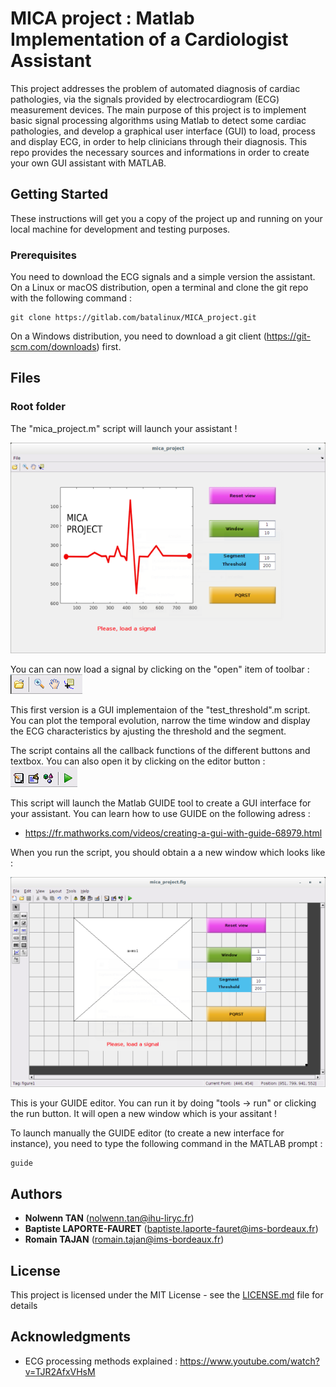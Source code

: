 # MICA project : Matlab Implementation of a Cardiologist Assistant

This project addresses the problem of automated diagnosis of cardiac pathologies, via the signals provided by electrocardiogram (ECG) measurement devices.
The main purpose of this project is to implement basic signal processing algorithms using Matlab
to detect some cardiac pathologies, and develop a graphical user interface (GUI) to load, process and
display ECG, in order to help clinicians through their diagnosis.
This repo provides the necessary sources and informations in order to create your own GUI assistant with MATLAB.

## Getting Started

These instructions will get you a copy of the project up and running on your local machine for development and testing purposes.

### Prerequisites

You need to download the ECG signals and a simple version the assistant. On a Linux or macOS distribution, open a terminal and clone the git repo with the following command : 

```
git clone https://gitlab.com/batalinux/MICA_project.git
```

On a Windows distribution, you need to download a git client (https://git-scm.com/downloads) first.

## Files

### Root folder

The "mica_project.m" script will launch your assistant !

![](images/assistant.png)

You can can now load a signal by clicking on the "open" item of toolbar : ![](images/toolbar.png)

This first version is a GUI implementaion of the "test_threshold".m script. You can plot the temporal evolution, narrow the time window and display the ECG characteristics by ajusting the threshold and the segment.

The script contains all the callback functions of the different buttons and textbox. You can also open it by clicking on the editor button : ![](images/editor.png)

This script will launch the Matlab GUIDE tool to create a GUI interface for your assistant. You can learn how to use GUIDE on the following adress : 

* https://fr.mathworks.com/videos/creating-a-gui-with-guide-68979.html

When you run the script, you should obtain a a new window which looks like :

![](images/guide.png)

This is your GUIDE editor. You can run it by doing "tools -> run" or clicking the run button. 
It will open a new window which is your assitant !

To launch manually the GUIDE editor (to create a new interface for instance), you need to type the following command in the MATLAB prompt :

```
guide
```

## Authors
* **Nolwenn TAN** (nolwenn.tan@ihu-liryc.fr)
* **Baptiste LAPORTE-FAURET** (baptiste.laporte-fauret@ims-bordeaux.fr)
* **Romain TAJAN** (romain.tajan@ims-bordeaux.fr)

## License

This project is licensed under the MIT License - see the [LICENSE.md](LICENSE.md) file for details

## Acknowledgments

* ECG processing methods explained : https://www.youtube.com/watch?v=TJR2AfxVHsM

